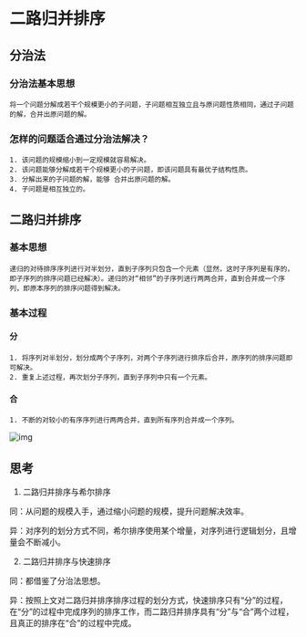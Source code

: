 # 二路归并排序

## 分治法

### 分治法基本思想

```将一个问题分解成若干个规模更小的子问题，子问题相互独立且与原问题性质相同，通过子问题的解，合并出原问题的解。```

### 怎样的问题适合通过分治法解决？

```
1. 该问题的规模缩小到一定规模就容易解决。
2. 该问题能够分解成若干个规模更小的子问题，即该问题具有最优子结构性质。
3. 分解出来的子问题的解，能够 合并出原问题的解。
4. 子问题是相互独立的。
```

## 二路归并排序

### 基本思想

```
递归的对待排序序列进行对半划分，直到子序列只包含一个元素（显然，这时子序列是有序的，即子序列的排序问题已经解决）。递归的对“相邻”的子序列进行两两合并，直到合并成一个序列，即原本序列的排序问题得到解决。
```

### 基本过程

#### 分

```
1. 将序列对半划分，划分成两个子序列，对两个子序列进行排序后合并，原序列的排序问题即可解决。
2. 重复上述过程，再次划分子序列，直到子序列中只有一个元素。
```

#### 合

```
1. 不断的对较小的有序序列进行两两合并，直到所有序列合并成一个序列。
```

![img](https://images0.cnblogs.com/blog/575634/201411/162133318062246.png)

## 思考

1. 二路归并排序与希尔排序

同：从问题的规模入手，通过缩小问题的规模，提升问题解决效率。

异：对序列的划分方式不同，希尔排序使用某个增量，对序列进行逻辑划分，且增量会不断减小。

2. 二路归并排序与快速排序

同：都借鉴了分治法思想。

异：按照上文对二路归并排序排序过程的划分方式，快速排序只有“分”的过程，在“分”的过程中完成序列的排序工作，而二路归并排序具有“分”与“合”两个过程，且真正的排序在“合”的过程中完成。
